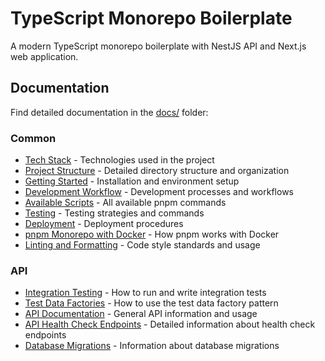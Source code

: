 # TypeScript Monorepo Boilerplate

A modern TypeScript monorepo boilerplate with NestJS API and Next.js web application.

## Documentation

Find detailed documentation in the [docs/](docs/) folder:

### Common

- [Tech Stack](docs/tech-stack.md) - Technologies used in the project
- [Project Structure](docs/project-structure.md) - Detailed directory structure and organization
- [Getting Started](docs/getting-started.md) - Installation and environment setup
- [Development Workflow](docs/development.md) - Development processes and workflows
- [Available Scripts](docs/scripts.md) - All available pnpm commands
- [Testing](docs/testing.md) - Testing strategies and commands
- [Deployment](docs/deployment.md) - Deployment procedures
- [pnpm Monorepo with Docker](docs/pnpm-docker.md) - How pnpm works with Docker
- [Linting and Formatting](docs/linting-and-formatting.md) - Code style standards and usage

### API

- [Integration Testing](docs/integration-testing.md) - How to run and write integration tests
- [Test Data Factories](docs/test-data-factories.md) - How to use the test data factory pattern
- [API Documentation](docs/api.md) - General API information and usage
- [API Health Check Endpoints](docs/api-health-checks.md) - Detailed information about health check endpoints
- [Database Migrations](docs/database-migrations.md) - Information about database migrations
